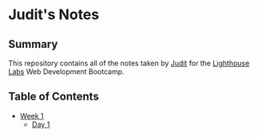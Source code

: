 # Judit's Notes
## Summary 

This repository contains all of the notes taken by [Judit](https://github.com/judelt) for the [Lighthouse Labs](https://www.lighthouselabs.ca/) Web Development Bootcamp.

## Table of Contents
* [Week 1](/Week_1)
  * [Day 1](/Week_1/Day_1)